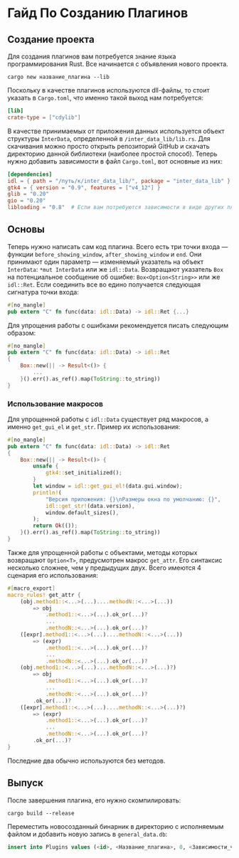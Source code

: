 # Гайд По Созданию Плагинов
## Создание проекта
Для создания плагинов вам потребуется знание языка программирования Rust.
Все начинается с объявления нового проекта.
```shell
cargo new название_плагина --lib
```
Поскольку в качестве плагинов используются dll-файлы, то стоит указать в `Cargo.toml`, что именно такой выход нам потребуется:
```toml
[lib]
crate-type = ["cdylib"]
```
В качестве принимаемых от приложения данных используется объект структуры `InterData`, определенной в `/inter_data_lib/lib.rs`. Для скачивания можно просто открыть репозиторий GitHub и скачать директорию данной библиотеки (наиболее простой способ).
Теперь нужно добавить зависимости в файл `Cargo.toml`, вот основные из них:
```toml
[dependencies]
idl = { path = "/путь/к/inter_data_lib/", package = "inter_data_lib" }
gtk4 = { version = "0.9", features = ["v4_12"] }
glib = "0.20"
gio = "0.20"
libloading = "0.8"  # Если вам потребуются зависимости в виде других плагинов.
```
## Основы
Теперь нужно написать сам код плагина. Всего есть три точки входа — функции `before_showing_window`, `after_showing_window` и `end`. Они принимают один параметр — изменяемый указатель на объект `InterData`: `*mut InterData` или же `idl::Data`. Возвращают указатель `Box` на потенциальное сообщение об ошибке: `Box<Option<String>>` или же `idl::Ret`.
Если соединить все во едино получается следующая сигнатура точки входа:
```rust
#[no_mangle]
pub extern "C" fn func(data: idl::Data) -> idl::Ret {...}
```
Для упрощения работы с ошибками рекомендуется писать следующим образом:
```rust
#[no_mangle]
pub extern "C" fn func(data: idl::Data) -> idl::Ret
{
    Box::new(|| -> Result<()> {
        ...
    }().err().as_ref().map(ToString::to_string))
}
```
### Использование макросов
Для упрощенной работы с `idl::Data` существует ряд макросов, а именно `get_gui_el` и `get_str`. Пример их использования:
```rust
#[no_mangle]
pub extern "C" fn func(data: idl::Data) -> idl::Ret
{
    Box::new(|| -> Result<()> {
        unsafe {
	        gtk4::set_initialized();
        }
        let window = idl::get_gui_el!(data.gui.window);
        println!(
	        "Версия приложения: {}\nРазмеры окна по умолчанию: {}",
	        idl::get_str!(data.version),
	        window.default_sizes(),
        );
        return Ok(());
    }().err().as_ref().map(ToString::to_string))
}
```
Также для упрощенной работы с объектами, методы которых возвращают `Option<T>`, предусмотрен макрос `get_attr`. Его синтаксис несколько сложнее, чем у предыдущих двух. Всего имеются 4 сценария его использования:
```rust
#[macro_export]
macro_rules! get_attr {
	(obj.method1::<...>(...)....methodN::<...>(...))
		=> obj
			.method1::<...>(...).ok_or(...)?
			...
			.methodN::<...>(...).ok_or(...)?
	([expr].method1::<...>(...)....methodN::<...>(...))
		=> (expr)
			.method1::<...>(...).ok_or(...)?
			...
			.methodN::<...>(...).ok_or(...)?
	(obj.method1::<...>(...)....methodN::<...>(...)?)
		=> obj
			.method1::<...>(...).ok_or(...)?
			...
			.methodN::<...>(...).ok_or(...)?
		.ok_or(...)?
	([expr].method1::<...>(...)....methodN::<...>(...)?)
		=> (expr)
			.method1::<...>(...).ok_or(...)?
			...
			.methodN::<...>(...).ok_or(...)?
		.ok_or(...)?
}
```
Последние два обычно используются без методов.
## Выпуск
После завершения плагина, его нужно скомпилировать:
```shell
cargo build --release
```
Переместить новосозданный бинарник в директорию с исполняемым файлом и добавить новую запись в `general_data.db`:
```sql
insert into Plugins values (<id>, <Название_плагина>, 0, <Зависимости_через_пробел>);
```
